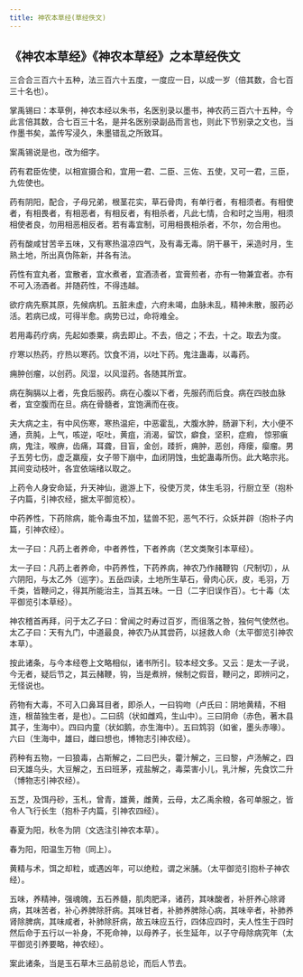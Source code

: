 ```yaml
---
title: 神农本草经(草经佚文)
---
```


## 《神农本草经》《神农本草经》之本草经佚文

三合合三百六十五种，法三百六十五度，一度应一日，以成一岁（倍其数，合七百三十名也）。

掌禹锡曰：本草例，神农本经以朱书，名医别录以墨书，神农药三百六十五种，今此言倍其数，合七百三十名，是并名医别录副品而言也，则此下节别录之文也，当作墨书矣，盖传写浸久，朱墨错乱之所致耳。

案禹锡说是也，改为细字。

药有君臣佐使，以相宣摄合和，宜用一君、二臣、三佐、五使，又可一君，三臣，九佐使也。

药有阴阳，配合，子母兄弟，根茎花实，草石骨肉，有单行者，有相须者。有相使者，有相畏者，有相恶者，有相反者，有相杀者，凡此七情，合和时之当用，相须相使者良，勿用相恶相反者。若有毒宜制，可用相畏相杀者，不尔，勿合用也。

药有酸咸甘苦辛五味，又有寒热温凉四气，及有毒无毒。阴干暴干，采造时月，生熟土地，所出真伪陈新，并各有法。

药性有宜丸者，宜散者，宜水煮者，宜酒渍者，宜膏煎者，亦有一物兼宜者。亦有不可入汤酒者。并随药性，不得违越。

欲疗病先察其原，先候病机。五脏未虚，六府未竭，血脉未乱，精神未散，服药必活。若病已成，可得半愈。病势已过，命将难全。

若用毒药疗病，先起如黍粟，病去即止。不去，倍之；不去，十之。取去为度。

疗寒以热药，疗热以寒药。饮食不消，以吐下药。鬼注蛊毒，以毒药。

痈肿创瘤，以创药。风湿，以风湿药。各随其所宜。

病在胸膈以上者，先食后服药。病在心腹以下者，先服药而后食。病在四肢血脉者，宜空腹而在旦。病在骨髓者，宜饱满而在夜。

夫大病之主，有中风伤寒，寒热温疟，中恶霍乱，大腹水肿，肠澼下利，大小便不通，贲肫，上气，咳逆，呕吐，黄疽，消渴，留饮，癖食，坚积，症瘕， 惊邪瘨病，鬼注，喉痹，齿痛，耳聋，目盲，金创，踒折，痈肿，恶创，痔瘘，瘿瘤。男子五劳七伤，虚乏羸瘦，女子带下崩中，血闭阴蚀，虫蛇蛊毒所伤。此大略宗兆。其间变动枝叶，各宜依端绪以取之。

上药令人身安命延，升天神仙，遨游上下，役使万灵，体生毛羽，行厨立至（抱朴子内篇，引神农经，据太平御览校）。

中药养性，下药除病，能令毒虫不加，猛兽不犯，恶气不行，众妖并辟（抱朴子内篇，引神农经）。

太一子曰：凡药上者养命，中者养性，下者养病（艺文类聚引本草经）。

太一子曰：凡药上者养命，中药养性，下药养病，神农乃作赭鞭钩（尺制切），从六阴阳，与太乙外（巡字）。五岳四读，土地所生草石，骨肉心灰，皮，毛羽，万千类，皆鞭问之，得其所能治主，当其五味。一日（二字旧误作百）。七十毒（太平御览引本草经）。

神农稽首再拜，问于太乙子曰：曾闻之时寿过百岁，而徂落之咎，独何气使然也。太乙子曰：天有九门，中道最良，神农乃从其尝药，以拯救人命（太平御览引神农本草）。

按此诸条，与今本经卷上文略相似，诸书所引。较本经文多。又云：是太一子说，今无者，疑后节之，其云赭鞭，钩，当是煮辨，候制之假音，鞭问之，即辨问之，无怪说也。

药物有大毒，不可入口鼻耳目者，即杀人，一曰钩吻（卢氏曰：阴地黄精，不相连，根苗独生者，是也）。二曰鸱（状如雌鸡，生山中）。三曰阴命（赤色，著木县其子，生海中）。四曰内童（状如鹅，亦生海中）。五曰鸩羽（如雀，墨头赤喙）。六曰（生海中，雄曰，雌曰想也，博物志引神农经）。

药种有五物，一曰狼毒，占斯解之，二曰巴头，藿汁解之，三曰黎，卢汤解之，四曰天雄乌头，大豆解之，五曰班茅，戎盐解之，毒菜害小儿，乳汁解，先食饮二升（博物志引神农经）。

五芝，及饵丹砂，玉札，曾青，雄黄，雌黄，云母，太乙禹余粮，各可单服之，皆令人飞行长生（抱朴子内篇，引神农四经）。

春夏为阳，秋冬为阴（文选注引神农本草）。

春为阳，阳温生万物（同上）。

黄精与术，饵之却粒，或遇凶年，可以绝粒，谓之米脯。（太平御览引抱朴子神农经）。

五味，养精神，强魂魄，五石养髓，肌肉肥泽，诸药，其味酸者，补肝养心除肾病，其味苦者，补心养脾除肝病。其味甘者，补肺养脾除心病，其味辛者，补肺养肾除脾病，其味咸者，补肺除肝病，故五味应五行，四体应四时，夫人性生于四时然后命于五行以一补身，不死命神，以母养子，长生延年，以子守母除病究年（太平御览引养要略，神农经）。

案此诸条，当是玉石草木三品前总论，而后人节去。
